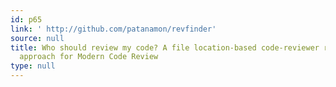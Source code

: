 ```yaml
---
id: p65
link: ' http://github.com/patanamon/revfinder'
source: null
title: Who should review my code? A file location-based code-reviewer recommendation
  approach for Modern Code Review
type: null
---
```

